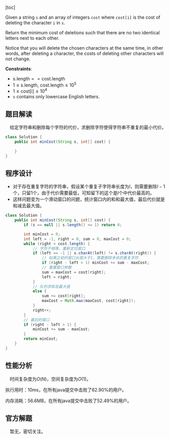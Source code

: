 [toc]

Given a string `s` and an array of integers `cost` where `cost[i]` is the cost of deleting the character `i` in `s`.

Return the minimum cost of deletions such that there are no two identical letters next to each other.

Notice that you will delete the chosen characters at the same time, in other words, after deleting a character, the costs of deleting other characters will not change.



**Constraints**:

* $\text{s.length} == \text{cost.length}$
* $1 \le \text{s.length, cost.length} \le 10^5$
* $1 \le \text{cost[i]} \le 10^4$
* `s` contains only lowercase English letters.



## 题目解读

&emsp;给定字符串和删除每个字符的代价，求删除字符使得字符串不重复的最小代价。

```java
class Solution {
    public int minCost(String s, int[] cost) {
        
    }
}
```

## 程序设计

* 对于存在重复字符的字符串，假设某个重复子字符串长度为$l$，则需要删除$l - 1$个，只留$1$个，由于代价需要最低，可知留下的这个是$l$个中代价最高的。
* 这样问题变为一个滑动窗口的问题，统计窗口内的和和最大值，最后代价就是和减去最大值。

```java
class Solution {
    public int minCost(String s, int[] cost) {
        if (s == null || s.length() <= 1) return 0;

        int minCost = 0;
        int left = -1, right = 0, sum = 0, maxCost = 0;
        while (right < cost.length) {
            // 字符不相等，重新定位窗口
            if (left == -1 || s.charAt(left) != s.charAt(right)) {
                // 如果之前的窗口长度大于1，需要删除多余的重复字符
                if (right - left > 1) minCost += sum - maxCost;
                // 重置窗口参数
                sum = maxCost = cost[right];
                left = right;
            } 
            // 队列求和及最大值
            else {
                sum += cost[right];
                maxCost = Math.max(maxCost, cost[right]);
            }
            right++;
        }
        // 最后的窗口
        if (right - left > 1) {
            minCost += sum - maxCost;
        }
        return minCost;
    }
}
```

## 性能分析

&emsp;时间复杂度为$O(N)$，空间复杂度为$O(1)$。

执行用时：10ms，在所有java提交中击败了62.90%的用户。

内存消耗：56.6MB，在所有java提交中击败了52.49%的用户。

## 官方解题

&emsp;暂无，密切关注。